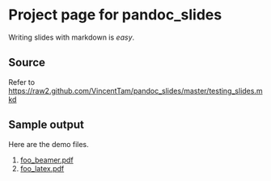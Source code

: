 Project page for pandoc_slides
==============================

Writing slides with markdown is *easy*.

Source
------

Refer to <https://raw2.github.com/VincentTam/pandoc_slides/master/testing_slides.mkd>

Sample output
-------------

Here are the demo files.

1. [foo_beamer.pdf](foo_beamer.pdf)
2. [foo_latex.pdf](foo_latex.pdf)
